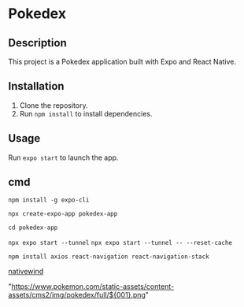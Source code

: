 # Pokedex

## Description
This project is a Pokedex application built with Expo and React Native.
## Installation
1. Clone the repository.
2. Run `npm install` to install dependencies.
## Usage
Run `expo start` to launch the app.

## cmd
```npm install -g expo-cli```

```npx create-expo-app pokedex-app```

```cd pokedex-app```

```npx expo start --tunnel```
```npx expo start --tunnel -- --reset-cache```

```npm install axios react-navigation react-navigation-stack```

[nativewind](https://www.nativewind.dev/quick-starts/create-react-native-app)

"https://www.pokemon.com/static-assets/content-assets/cms2/img/pokedex/full/${001}.png"

<!-- v3 -->
